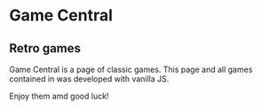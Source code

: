 # Game Central
## Retro games

Game Central is a page of classic games. This page and all games contained in was developed with vanilla JS.

Enjoy them amd good luck!
